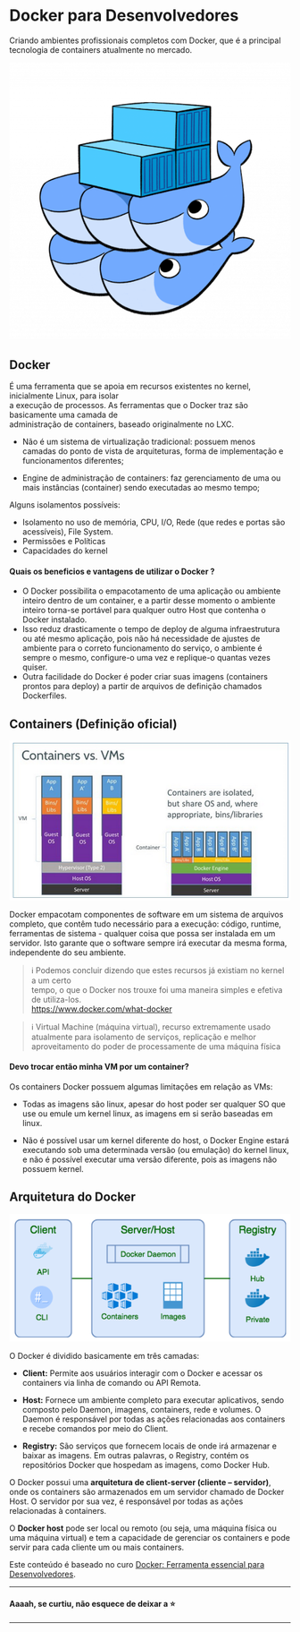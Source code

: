 
# Docker para Desenvolvedores  
Criando ambientes profissionais completos com Docker, que é a principal tecnologia de containers atualmente no mercado.  

![arquitetura vm vs docker](img/docker-logo.png)  

## Docker  
É uma ferramenta que se apoia em recursos existentes no kernel, inicialmente Linux, para isolar  
a execução de processos. As ferramentas que o Docker traz são basicamente uma camada de  
administração de containers, baseado originalmente no LXC.  

 -  Não é um sistema de virtualização tradicional: possuem menos camadas do ponto de vista de arquiteturas, forma de implementação e funcionamentos diferentes;
 
 - Engine de administração de containers: faz gerenciamento de uma ou mais instâncias (container) sendo executadas ao mesmo tempo;
  
Alguns isolamentos possíveis:

- Isolamento no uso de memória, CPU, I/O, Rede (que redes e portas são acessíveis), File System.  
- Permissões e Políticas  
- Capacidades do kernel  

#### Quais os beneficios e vantagens de utilizar o Docker ?

-   O Docker possibilita o empacotamento de uma aplicação ou ambiente inteiro dentro de um container, e a partir desse momento o ambiente inteiro torna-se portável para qualquer outro Host que contenha o Docker instalado.
-   Isso reduz drasticamente o tempo de deploy de alguma infraestrutura ou até mesmo aplicação, pois não há necessidade de ajustes de ambiente para o correto funcionamento do serviço, o ambiente é sempre o mesmo, configure-o uma vez e replique-o quantas vezes quiser.
-   Outra facilidade do Docker é poder criar suas imagens (containers prontos para deploy) a partir de arquivos de definição chamados Dockerfiles.

## Containers (Definição oficial)

![arquitetura vm vs docker](img/docker.png)

Docker empacotam componentes de software em um sistema de arquivos completo, que contêm tudo necessário para a execução: código, runtime, ferramentas de sistema - qualquer coisa que possa ser instalada em um servidor. Isto garante que o software sempre irá executar da mesma forma, independente do seu ambiente.

>  :information_source: Podemos concluir dizendo que estes recursos já existiam no kernel a um certo  
tempo, o que o Docker nos trouxe foi uma maneira simples e efetiva de utiliza-los.  
https://www.docker.com/what-docker  

> :information_source: Virtual Machine (máquina virtual), recurso extremamente usado atualmente para isolamento de
serviços, replicação e melhor aproveitamento do poder de processamente de uma máquina
física

#### Devo trocar então minha VM por um container? 

Os containers Docker possuem algumas limitações em relação as VMs:

- Todas as imagens são linux, apesar do host poder ser qualquer SO que use ou emule um kernel
linux, as imagens em si serão baseadas em linux.

- Não é possível usar um kernel diferente do host, o Docker Engine estará executando sob
uma determinada versão (ou emulação) do kernel linux, e não é possível executar uma versão
diferente, pois as imagens não possuem kernel.

## Arquitetura do Docker

![arquitetura vm vs docker](./img/docker-server.png)

O Docker é dividido basicamente em três camadas:

- **Client:** Permite aos usuários interagir com o Docker e acessar os containers via linha de comando ou API Remota.

- **Host:** Fornece um ambiente completo para executar aplicativos, sendo composto pelo Daemon, imagens, containers, rede e volumes. O Daemon é responsável por todas as ações relacionadas aos containers e recebe comandos por meio do Client.

- **Registry:** São serviços que fornecem locais de onde irá armazenar e baixar as imagens. Em outras palavras, o Registry, contém os repositórios Docker que hospedam as imagens, como Docker Hub.

O Docker possui uma **arquitetura de client-server (cliente – servidor)**, onde os containers são armazenados em um servidor chamado de Docker Host. O servidor por sua vez, é responsável por todas as ações relacionadas à containers.

O **Docker host** pode ser local ou remoto (ou seja, uma máquina física ou uma máquina virtual) e tem a capacidade de gerenciar os containers e pode servir para cada cliente um ou mais containers.

Este conteúdo é baseado no curo [Docker: Ferramenta essencial para Desenvolvedores](https://www.udemy.com/course/curso-docker/).    

---    
#### Aaaah, se curtiu, não esquece de deixar a :star:
___
